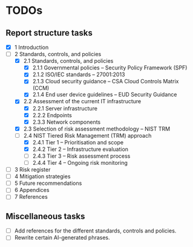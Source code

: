 # TODOs

## Report structure tasks

- [x] 1 Introduction
- [ ] 2 Standards, controls, and policies
  - [x] 2.1 Standards, controls, and policies
    - [x] 2.1.1 Governmental policies – Security Policy Framework (SPF)
    - [x] 2.1.2 ISO/IEC standards – 27001:2013
    - [x] 2.1.3 Cloud security guidance – CSA Cloud Controls Matrix (CCM)
    - [x] 2.1.4 End user device guidelines – EUD Security Guidance
  - [x] 2.2 Assessment of the current IT infrastructure
    - [x] 2.2.1 Server infrastructure
    - [x] 2.2.2 Endpoints
    - [x] 2.3.3 Network components
  - [x] 2.3 Selection of risk assessment methodology – NIST TRM
  - [ ] 2.4 NIST Tiered Risk Management (TRM) approach
    - [x] 2.4.1 Tier 1 – Prioritisation and scope
    - [x] 2.4.2 Tier 2 – Infrastructure evaluation
    - [ ] 2.4.3 Tier 3 – Risk assessment process
    - [ ] 2.4.4 Tier 4 – Ongoing risk monitoring
- [ ] 3 Risk register
- [ ] 4 Mitigation strategies
- [ ] 5 Future recommendations
- [ ] 6 Appendices
- [ ] 7 References

## Miscellaneous tasks

- [ ] Add references for the different standards, controls and policies.
- [ ] Rewrite certain AI-generated phrases.
